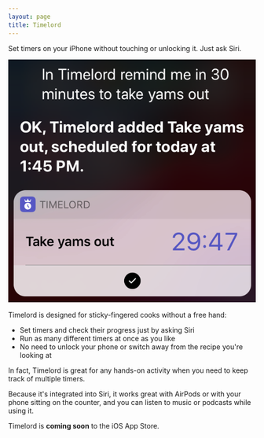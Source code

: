```yaml
---
layout: page
title: Timelord
---
```

Set timers on your iPhone without touching or unlocking it. Just ask Siri.

<img src="/images/timelord.png" />

Timelord is designed for sticky-fingered cooks without a free hand: 

* Set timers and check their progress just by asking Siri
* Run as many different timers at once as you like
* No need to unlock your phone or switch away from the recipe you're looking at

In fact, Timelord is great for any hands-on activity when you need to keep track of multiple timers.

Because it's integrated into Siri, it works great with AirPods or with your phone sitting on the counter, and you can listen to music or podcasts while using it.

Timelord is **coming soon** to the iOS App Store.

